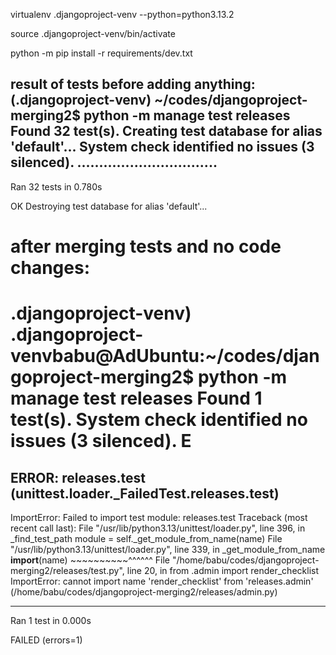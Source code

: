 virtualenv .djangoproject-venv --python=python3.13.2

source .djangoproject-venv/bin/activate

python -m pip install -r requirements/dev.txt

result of tests before adding anything:
(.djangoproject-venv) ~/codes/djangoproject-merging2$ python -m manage test releases
Found 32 test(s).
Creating test database for alias 'default'...
System check identified no issues (3 silenced).
................................
----------------------------------------------------------------------
Ran 32 tests in 0.780s

OK
Destroying test database for alias 'default'...

# after merging tests and no code changes:
.djangoproject-venv) .djangoproject-venvbabu@AdUbuntu:~/codes/djangoproject-merging2$ python -m manage test releases
Found 1 test(s).
System check identified no issues (3 silenced).
E
======================================================================
ERROR: releases.test (unittest.loader._FailedTest.releases.test)
----------------------------------------------------------------------
ImportError: Failed to import test module: releases.test
Traceback (most recent call last):
  File "/usr/lib/python3.13/unittest/loader.py", line 396, in _find_test_path
    module = self._get_module_from_name(name)
  File "/usr/lib/python3.13/unittest/loader.py", line 339, in _get_module_from_name
    __import__(name)
    ~~~~~~~~~~^^^^^^
  File "/home/babu/codes/djangoproject-merging2/releases/test.py", line 20, in <module>
    from .admin import render_checklist
ImportError: cannot import name 'render_checklist' from 'releases.admin' (/home/babu/codes/djangoproject-merging2/releases/admin.py)


----------------------------------------------------------------------
Ran 1 test in 0.000s

FAILED (errors=1)